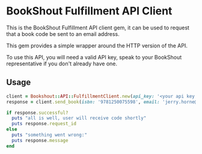 # BookShout Fulfillment API Client

This is the BookShout Fulfillment API client gem, it can be used to request that
a book code be sent to an email address.

This gem provides a simple wrapper around the HTTP version of the API.

To use this API, you will need a valid API key, speak to your BookShout
representative if you don't already have one.

## Usage

```ruby
client = Bookshout::API::FulfillmentClient.new(api_key: '<your api key here>')
response = client.send_book(isbn: '9781250075598', email: 'jerry.horne@example.com')

if response.successful?
  puts "all is well, user will receive code shortly"
  puts response.request_id
else
  puts "something went wrong:"
  puts response.message
end
```
